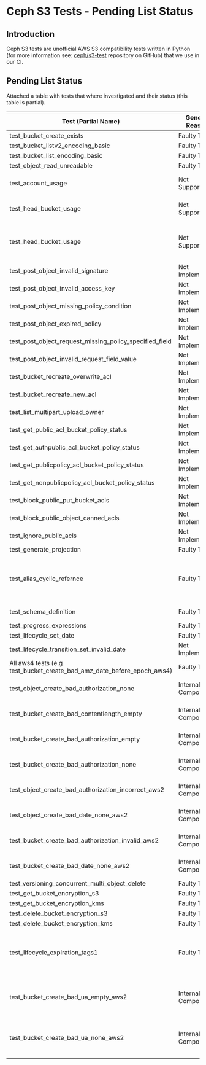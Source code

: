 # Ceph S3 Tests - Pending List Status

## Introduction
Ceph S3 tests are unofficial AWS S3 compatibility tests written in Python (for more information see: [ceph/s3-test](https://github.com/ceph/s3-tests) repository on GitHub) that we use in our CI.

## Pending List Status
Attached a table with tests that where investigated and their status (this table is partial).

| Test (Partial Name)                                       | General Reason | Issue Number         | Additional Comments  |
|-----------------------------------------------------------|-----------------|----------------------|----------------------|
| test_bucket_create_exists                                 | Faulty Test     | [465](https://github.com/ceph/s3-tests/issues/465)                  |                      |
| test_bucket_listv2_encoding_basic                         | Faulty Test     | [478](https://github.com/ceph/s3-tests/issues/478)                  |                      |
| test_bucket_list_encoding_basic                           | Faulty Test     | [478](https://github.com/ceph/s3-tests/issues/478)                  |                      |
| test_object_read_unreadable                               | Faulty Test     | [480](https://github.com/ceph/s3-tests/issues/480)                  |                      |
| test_account_usage                                        | Not Supported   |                      | Noobaa list_buckets() don't have support for usage                     |
| test_head_bucket_usage                                        | Not Supported   |                      | Noobaa list_buckets() don't have support for usage                     |
| test_head_bucket_usage                                        | Not Supported   |                      | S3 test expecting Prefix inside rules not inside Filter, But in our code Prefix expected inside Filter                     |
| test_post_object_invalid_signature                        | Not Implemented |                      |                      |
| test_post_object_invalid_access_key                       | Not Implemented |                      |                      |
| test_post_object_missing_policy_condition                 | Not Implemented |                      |                      |
| test_post_object_expired_policy                           | Not Implemented |                      |                      |
| test_post_object_request_missing_policy_specified_field   | Not Implemented |                      |                      |
| test_post_object_invalid_request_field_value              | Not Implemented |                      |                      |
| test_bucket_recreate_overwrite_acl                        | Not Implemented |                      |                      |
| test_bucket_recreate_new_acl                              | Not Implemented |                      |                      |
| test_list_multipart_upload_owner                          | Not Implemented |                      |                      |
| test_get_public_acl_bucket_policy_status                  | Not Implemented |                      |                      |
| test_get_authpublic_acl_bucket_policy_status              | Not Implemented |                      |                      |
| test_get_publicpolicy_acl_bucket_policy_status            | Not Implemented |                      |                      |
| test_get_nonpublicpolicy_acl_bucket_policy_status         | Not Implemented |                      |                      |
| test_block_public_put_bucket_acls                         | Not Implemented |                      |                      |
| test_block_public_object_canned_acls                      | Not Implemented |                      |                      |
| test_ignore_public_acls                                   | Not Implemented |                      |                      |
| test_generate_projection                                  | Faulty Test     | [509](https://github.com/ceph/s3-tests/issues/509)                    |                      |
| test_alias_cyclic_refernce                                | Faulty Test     |                      | Stops execution after failure is returned instead of parsing error. I'm not opening issue as it might be related to outdated tests.                     |
| test_schema_definition                                    | Faulty Test     |                      | Same as test_alias_cyclic_refernce |
| test_progress_expressions                                 | Faulty Test     | [508](https://github.com/ceph/s3-tests/issues/508)                    |                      |
| test_lifecycle_set_date                                   | Faulty Test     | [510](https://github.com/ceph/s3-tests/issues/510)                    |                      |
| test_lifecycle_transition_set_invalid_date                | Not Implemented |                      |    added because of the following PR [7270](https://github.com/noobaa/noobaa-core/pull/7270#discussion_r1175123422)   |
| All aws4 tests (e.g test_bucket_create_bad_amz_date_before_epoch_aws4)                                   | Faulty Test     | [520](https://github.com/ceph/s3-tests/issues/520)                    |                      |
| test_object_create_bad_authorization_none                 | Internal Component | [438](https://github.com/ceph/s3-tests/issues/438)                    | It used to pass in the past (not related to code change in our repo) |
| test_bucket_create_bad_contentlength_empty                | Internal Component | [438](https://github.com/ceph/s3-tests/issues/438)                    | It used to pass in the past (not related to code change in our repo) |
| test_bucket_create_bad_authorization_empty                | Internal Component | [438](https://github.com/ceph/s3-tests/issues/438)                    | It used to pass in the past (not related to code change in our repo) |
| test_bucket_create_bad_authorization_none                 | Internal Component | [438](https://github.com/ceph/s3-tests/issues/438)                    | It used to pass in the past (not related to code change in our repo) |
| test_object_create_bad_authorization_incorrect_aws2       | Internal Component | [438](https://github.com/ceph/s3-tests/issues/438)                    | It used to pass in the past (not related to code change in our repo) |
| test_object_create_bad_date_none_aws2                     | Internal Component | [438](https://github.com/ceph/s3-tests/issues/438)                    | It used to pass in the past (not related to code change in our repo) |
| test_bucket_create_bad_authorization_invalid_aws2         | Internal Component | [438](https://github.com/ceph/s3-tests/issues/438)                    | It used to pass in the past (not related to code change in our repo) |
| test_bucket_create_bad_date_none_aws2                     | Internal Component | [438](https://github.com/ceph/s3-tests/issues/438)                    | It used to pass in the past (not related to code change in our repo) |
| test_versioning_concurrent_multi_object_delete | Faulty Test | [588](https://github.com/ceph/s3-tests/issues/588) | 
| test_get_bucket_encryption_s3 | Faulty Test | [613](https://github.com/ceph/s3-tests/issues/613) | 
| test_get_bucket_encryption_kms | Faulty Test | [613](https://github.com/ceph/s3-tests/issues/613) | 
| test_delete_bucket_encryption_s3 | Faulty Test | [613](https://github.com/ceph/s3-tests/issues/613) | 
| test_delete_bucket_encryption_kms | Faulty Test | [613](https://github.com/ceph/s3-tests/issues/613) |
| test_lifecycle_expiration_tags1 | Faulty Test | [638](https://github.com/ceph/s3-tests/issues/638) | There can be more such tests having the same issue (`Filter` is not aligned with aws structure in bucket lifecycle configuration) |
| test_bucket_create_bad_ua_empty_aws2                 | Internal Component | [58059](https://tracker.ceph.com/issues/58059)                    | It is a known issue in ceph tests after updating botocore version (>1.28.0) it brokes v2 signatures |
| test_bucket_create_bad_ua_none_aws2                 | Internal Component | [58059](https://tracker.ceph.com/issues/58059)                    | It is a known issue in ceph tests after updating botocore version (>1.28.0) it brokes v2 signatures |